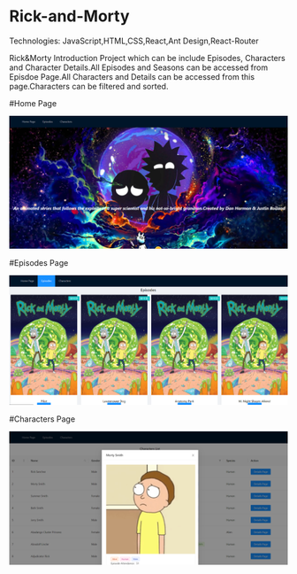 # Rick-and-Morty

Technologies: JavaScript,HTML,CSS,React,Ant Design,React-Router

Rick&Morty Introduction Project which can be include Episodes, Characters and Character Details.All Episodes and Seasons can be accessed from Episdoe Page.All Characters and Details can be accessed from this page.Characters can be filtered and sorted.

#Home Page

![Home Page](https://github.com/OzanTurkyilmaz/rick-morty-react/blob/master/homepage.png?raw=true)

#Episodes Page

![Episodes Page](https://github.com/OzanTurkyilmaz/rick-morty-react/blob/master/Episodes.png?raw=true)

#Characters Page

![Characters Page](https://github.com/OzanTurkyilmaz/rick-morty-react/blob/master/Characters.png?raw=true)
